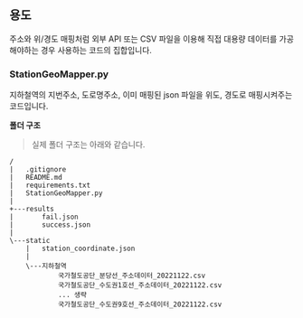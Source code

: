 ## 용도
주소와 위/경도 매핑처럼 외부 API 또는 CSV 파일을 이용해 직접 대용량 데이터를 가공해야하는 경우 사용하는 코드의 집합입니다.

### StationGeoMapper.py
지하철역의 지번주소, 도로명주소, 이미 매핑된 json 파일을 위도, 경도로 매핑시켜주는 코드입니다.

**폴더 구조**
> 실제 폴더 구조는 아래와 같습니다.
```
/
|   .gitignore
|   README.md
|   requirements.txt
|   StationGeoMapper.py
|
+---results
|       fail.json
|       success.json
|
\---static
    |   station_coordinate.json
    |
    \---지하철역
            국가철도공단_분당선_주소데이터_20221122.csv
            국가철도공단_수도권1호선_주소데이터_20221122.csv
            ... 생략
            국가철도공단_수도권9호선_주소데이터_20221122.csv
```